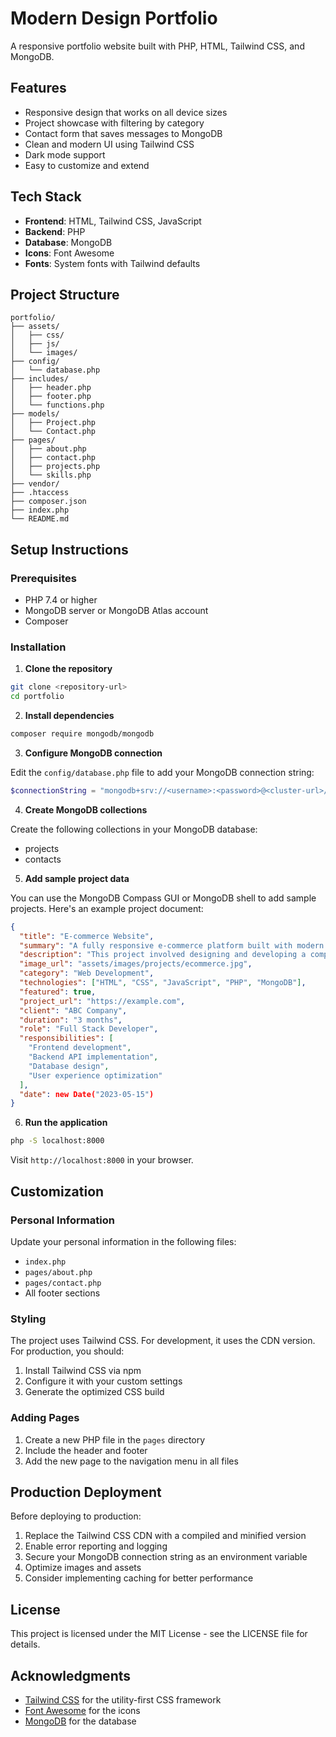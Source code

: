 # Modern Design Portfolio

A responsive portfolio website built with PHP, HTML, Tailwind CSS, and MongoDB.

## Features

- Responsive design that works on all device sizes
- Project showcase with filtering by category
- Contact form that saves messages to MongoDB
- Clean and modern UI using Tailwind CSS
- Dark mode support
- Easy to customize and extend

## Tech Stack

- **Frontend**: HTML, Tailwind CSS, JavaScript
- **Backend**: PHP
- **Database**: MongoDB
- **Icons**: Font Awesome
- **Fonts**: System fonts with Tailwind defaults

## Project Structure

```
portfolio/
├── assets/
│   ├── css/
│   ├── js/
│   └── images/
├── config/
│   └── database.php
├── includes/
│   ├── header.php
│   ├── footer.php
│   └── functions.php
├── models/
│   ├── Project.php
│   └── Contact.php
├── pages/
│   ├── about.php
│   ├── contact.php
│   ├── projects.php
│   └── skills.php
├── vendor/
├── .htaccess
├── composer.json
├── index.php
└── README.md
```

## Setup Instructions

### Prerequisites

- PHP 7.4 or higher
- MongoDB server or MongoDB Atlas account
- Composer

### Installation

1. **Clone the repository**

```bash
git clone <repository-url>
cd portfolio
```

2. **Install dependencies**

```bash
composer require mongodb/mongodb
```

3. **Configure MongoDB connection**

Edit the `config/database.php` file to add your MongoDB connection string:

```php
$connectionString = "mongodb+srv://<username>:<password>@<cluster-url>/<database>?retryWrites=true&w=majority";
```

4. **Create MongoDB collections**

Create the following collections in your MongoDB database:
- projects
- contacts

5. **Add sample project data**

You can use the MongoDB Compass GUI or MongoDB shell to add sample projects. Here's an example project document:

```json
{
  "title": "E-commerce Website",
  "summary": "A fully responsive e-commerce platform built with modern technologies.",
  "description": "This project involved designing and developing a complete e-commerce solution with user authentication, product catalog, cart functionality, and secure checkout.",
  "image_url": "assets/images/projects/ecommerce.jpg",
  "category": "Web Development",
  "technologies": ["HTML", "CSS", "JavaScript", "PHP", "MongoDB"],
  "featured": true,
  "project_url": "https://example.com",
  "client": "ABC Company",
  "duration": "3 months",
  "role": "Full Stack Developer",
  "responsibilities": [
    "Frontend development",
    "Backend API implementation",
    "Database design",
    "User experience optimization"
  ],
  "date": new Date("2023-05-15")
}
```

6. **Run the application**

```bash
php -S localhost:8000
```

Visit `http://localhost:8000` in your browser.

## Customization

### Personal Information

Update your personal information in the following files:
- `index.php`
- `pages/about.php`
- `pages/contact.php`
- All footer sections

### Styling

The project uses Tailwind CSS. For development, it uses the CDN version. For production, you should:

1. Install Tailwind CSS via npm
2. Configure it with your custom settings
3. Generate the optimized CSS build

### Adding Pages

1. Create a new PHP file in the `pages` directory
2. Include the header and footer
3. Add the new page to the navigation menu in all files

## Production Deployment

Before deploying to production:

1. Replace the Tailwind CSS CDN with a compiled and minified version
2. Enable error reporting and logging
3. Secure your MongoDB connection string as an environment variable
4. Optimize images and assets
5. Consider implementing caching for better performance

## License

This project is licensed under the MIT License - see the LICENSE file for details.

## Acknowledgments

- [Tailwind CSS](https://tailwindcss.com/) for the utility-first CSS framework
- [Font Awesome](https://fontawesome.com/) for the icons
- [MongoDB](https://www.mongodb.com/) for the database